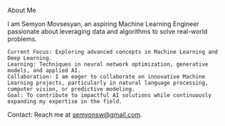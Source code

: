 About Me

I am Semyon Movsesyan, an aspiring Machine Learning Engineer passionate about leveraging data and algorithms to solve real-world problems.

    Current Focus: Exploring advanced concepts in Machine Learning and Deep Learning.
    Learning: Techniques in neural network optimization, generative models, and applied AI.
    Collaboration: I am eager to collaborate on innovative Machine Learning projects, particularly in natural language processing, computer vision, or predictive modeling.
    Goal: To contribute to impactful AI solutions while continuously expanding my expertise in the field.

Contact: Reach me at semyonsw@gmail.com.
